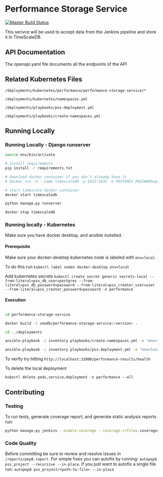 # Performance Storage Service

[![Master Build Status][master_build_badge_url]][master_build_url]

This serivce will be used to accept data from the Jenkins pipeline and store it in TimeScaleDB.

## API Documentation
The openapi.yaml file documents all the endpoints of the API


## Related Kubernetes Files
`/deployments/kubernetes/performance/performance-storage-service/*`

`/deployments/kubernetes/namespaces.yml`

`/deployments/playbooks/pss-deployment.yml`

`/deployments/playbooks/create-namespaces.yml`


## Running Locally

### Running Locally - Django runserver

```bash
source env/bin/activate

# install requirements
pip install -r requirements.txt

# download docker container if you don't already have it
# docker run -d --name timescaledb -p 5432:5432 -e POSTGRES_PASSWORD=password timescale/timescaledb:latest-pg12

# start timescale docker container
docker start timescaledb

python manage.py runserver

docker stop timescaledb
```

### Running locally - Kubernetes
Make sure you have docker desktop, and ansible installed.

#### Prerequisite
Make sure your docker-desktop kubernetes node is labeled with `env=local`.

To do this run `kubectl label nodes docker-desktop env=local`

Add kubernetes secrets `kubectl create secret generic secrets-local --from-literal=pss_db_user=postgres --from-literal=pss_db_password=password --from-literal=pss_creator_user=user --from-literal=pss_creator_password=password -n performance`

#### Execution
```bash

cd performance-storage-service

docker build -t cmudb/performance-storage-service:<version> .

cd ../deployments

ansible-playbook -i inventory playbooks/create-namespaces.yml -e "env=local host_override=local"

ansible-playbook -i inventory playbooks/pss-deployment.yml -e "env=local host_override=local pss_db_user=postgres pss_db_password=password"
```
To verify try hitting `http://localhost:31000/performance-results/health`

To delete the local deployment
```
kubectl delete pods,service,deployment -n performance --all
```

## Contributing
### Testing
To run tests, generate coverage report, and generate static analysis reports run:
```bash
python manage.py jenkins --enable-coverage --coverage-rcfile=.coveragerc
```

### Code Quality
Before committing be sure to review and resolve issues in `/reports/pep8.report`. For simple fixes you can autofix by running:
`autopep8 pss_project --recursive --in-place`. If you just want to autofix a single file run: `autopep8 pss_project/<path-to-file> --in-place` 


<!-- Reference Links -->

[master_build_badge_url]: http://jenkins.db.cs.cmu.edu:8080/buildStatus/icon?job=testing-team%2Fnoisepage-stats-build%2Fmaster
[master_build_url]: http://jenkins.db.cs.cmu.edu:8080/job/testing-team/job/noisepage-stats-build/job/master/



